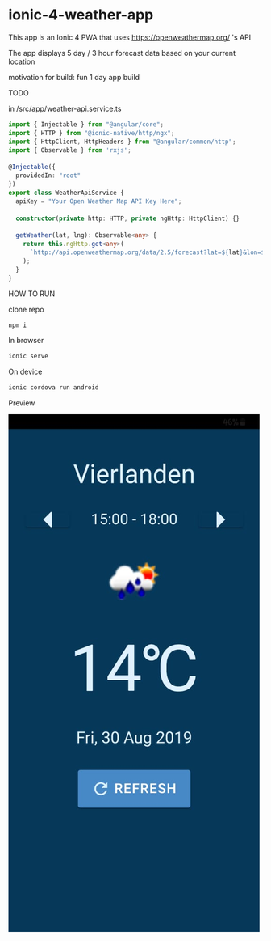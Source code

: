 # ionic-4-weather-app

This app is an Ionic 4 PWA that uses https://openweathermap.org/ 's API

The app displays 5 day / 3 hour forecast data based on your current location

motivation for build: fun 1 day app build

TODO

in /src/app/weather-api.service.ts

```ts
import { Injectable } from "@angular/core";
import { HTTP } from "@ionic-native/http/ngx";
import { HttpClient, HttpHeaders } from "@angular/common/http";
import { Observable } from 'rxjs';

@Injectable({
  providedIn: "root"
})
export class WeatherApiService {
  apiKey = "Your Open Weather Map API Key Here";

  constructor(private http: HTTP, private ngHttp: HttpClient) {}

  getWeather(lat, lng): Observable<any> {
    return this.ngHttp.get<any>(
      `http://api.openweathermap.org/data/2.5/forecast?lat=${lat}&lon=${lng}&units=metric&APPID=${this.apiKey}`
    );
  }
}
```

HOW TO RUN

clone repo

```txt
npm i
```
In browser

```txt
ionic serve
```
On device

```txt
ionic cordova run android
```



Preview

![Preview Image](weatherApp.jpeg)
